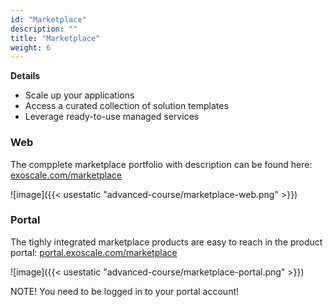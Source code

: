 ```yaml
---
id: "Marketplace"
description: ""
title: "Marketplace"
weight: 6
---
```


**Details**
 - Scale up your applications
 - Access a curated collection of solution templates
 - Leverage ready-to-use managed services

### **Web**

The compplete marketplace portfolio with description can be found here: [exoscale.com/marketplace](https://www.exoscale.com/marketplace/)

![image]({{< usestatic "advanced-course/marketplace-web.png" >}})

### **Portal**

The tighly integrated marketplace products are easy to reach in the product portal: [portal.exoscale.com/marketplace](https://portal.exoscale.com/login?next=%2Fmarketplace%3F)

![image]({{< usestatic "advanced-course/marketplace-portal.png" >}})

NOTE! You need to be logged in to your portal account!
